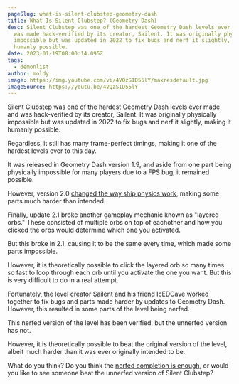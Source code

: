 ```yaml
---
pageSlug: what-is-silent-clubstep-geometry-dash
title: What Is Silent Clubstep? (Geometry Dash)
desc: Silent Clubstep was one of the hardest Geometry Dash levels ever made and
  was made hack-verified by its creator, Sailent. It was originally physically
  impossible but was updated in 2022 to fix bugs and nerf it slightly, making it
  humanly possible.
date: 2023-01-19T08:00:14.095Z
tags:
  - demonlist
author: moldy
image: https://img.youtube.com/vi/4VQzSID55lY/maxresdefault.jpg
imageSource: https://youtu.be/4VQzSID55lY
---
```

Silent Clubstep was one of the hardest Geometry Dash levels ever made and was hack-verified by its creator, Sailent. It was originally physically impossible but was updated in 2022 to fix bugs and nerf it slightly, making it humanly possible.

Regardless, it still has many frame-perfect timings, making it one of the hardest levels ever to this day.

It was released in Geometry Dash version 1.9, and aside from one part being physically impossible for many players due to a FPS bug, it remained possible.

However, version 2.0 [changed the way ship physics work](/posts/full-history-of-geometry-dash-gamemodes-1-0-2-2/), making some parts much harder than intended.

Finally, update 2.1 broke another gameplay mechanic known as "layered orbs." These consisted of multiple orbs on top of eachother and how you clicked the orbs would determine which one you activated.

But this broke in 2.1, causing it to be the same every time, which made some parts impossible.

However, it is theoretically possible to click the layered orb so many times so fast to loop through each orb until you activate the one you want. But this is very difficult to do in a real attempt.

Fortunately, the level creator Sailent and his friend IcEDCave worked together to fix bugs and parts made harder by updates to Geometry Dash. However, this resulted in some parts of the level being nerfed.

This nerfed version of the level has been verified, but the unnerfed version has not.

However, it is theoretically possible to beat the original version of the level, albeit much harder than it was ever originally intended to be.

What do you think? Do you think the [nerfed completion is enough](https://www.dashword.net/posts/geometry-dash-levels-top-10-hardest-extreme-demons-2022/#%234%3A-silent-clubstep), or would you like to see someone beat the unnerfed version of Silent Clubstep?